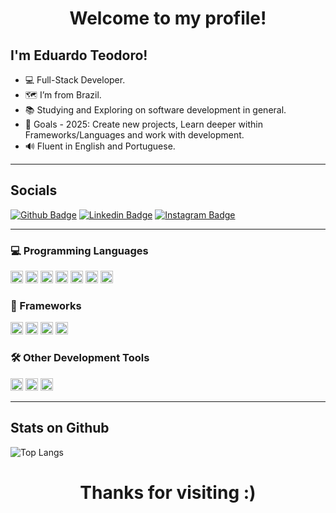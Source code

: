 <h1 align="center"> Welcome to my profile! </h1>

## I'm Eduardo Teodoro!

- :computer: Full-Stack Developer.
- 🗺️ I’m from Brazil.
- :books: Studying and Exploring on software development in general. 
- 🚩 Goals - 2025: Create new projects, Learn deeper within Frameworks/Languages and work with development.
- 🔊 Fluent in English and Portuguese.

----------------------------------------------------------

## Socials

[![Github Badge](https://img.shields.io/badge/-Github-000?style=flat-square&logo=Github&logoColor=white&link=LINK_GIT)](https://github.com/KiriinTeo)
[![Linkedin Badge](https://img.shields.io/badge/-LinkedIn-blue?style=flat-square&logo=Linkedin&logoColor=white&link=LINK_LINKEDIN)](https://www.linkedin.com/in/eduardo-silva-pinheiro-teodoro-315086213/)
[![Instagram Badge](https://img.shields.io/badge/Instagram-E4405F?style=flat-the-badge&logo=instagram&logoColor=white)](https://www.instagram.com/macrofagus/)


-----------------------------------------------------------

### 💻 Programming Languages

<code><img height="20" src="https://img.shields.io/badge/HTML5-E34F26?style=for-the-badge&logo=html5&logoColor=white"></code>
<code><img height="20" src="https://img.shields.io/badge/CSS3-1572B6?style=for-the-badge&logo=css3&logoColor=white"></code>
<code><img height="20" src="https://img.shields.io/badge/JavaScript-323330?style=for-the-badge&logo=javascript&logoColor=F7DF1E"></code>
<code><img height="20" src="https://img.shields.io/badge/Java-ED8B00?style=for-the-badge&logo=java&logoColor=white"></code>
<code><img height="20" src="https://img.shields.io/badge/Python-FFD43B?style=for-the-badge&logo=python&logoColor=blue"></code>
<code><img height="20" src="https://img.shields.io/badge/Dart-0175C2?style=for-the-badge&logo=dart&logoColor=white"></code>
<code><img height="20" src="https://img.shields.io/badge/PHP-777BB4?style=for-the-badge&logo=php&logoColor=white"></code>

### 🔧 Frameworks

<code><img height="20" src="https://img.shields.io/badge/Bootstrap-563D7C?style=for-the-badge&logo=bootstrap&logoColor=white"></code>
<code><img height="20" src="https://img.shields.io/badge/Laravel-FF2D20?style=for-the-badge&logo=laravel&logoColor=white"></code>
<code><img height="20" src="https://img.shields.io/badge/Node%20js-339933?style=for-the-badge&logo=nodedotjs&logoColor=white"></code>
<code><img height="20" src="https://img.shields.io/badge/Flutter-02569B?style=for-the-badge&logo=flutter&logoColor=white"></code>

### 🛠️ Other Development Tools

<code><img height="20" src="https://img.shields.io/badge/PostgreSQL-316192?style=for-the-badge&logo=postgresql&logoColor=white"></code>
<code><img height="20" src="https://img.shields.io/badge/Figma-F24E1E?style=for-the-badge&logo=figma&logoColor=white"></code>
<code><img height="20" src="https://img.shields.io/badge/MySQL-005C84?style=for-the-badge&logo=mysql&logoColor=white"></code>

-----------------------------------------------------------

## Stats on Github 

![Top Langs](https://github-readme-stats.vercel.app/api/top-langs/?username=KiriinTeo&layout=compact&size_weight=0.5&count_weight=0.5)

<h1 align="center"> Thanks for visiting :) </h1>
